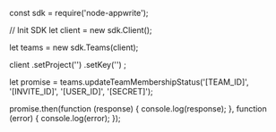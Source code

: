const sdk = require('node-appwrite');

// Init SDK
let client = new sdk.Client();

let teams = new sdk.Teams(client);

client
    .setProject('')
    .setKey('')
;

let promise = teams.updateTeamMembershipStatus('[TEAM_ID]', '[INVITE_ID]', '[USER_ID]', '[SECRET]');

promise.then(function (response) {
    console.log(response);
}, function (error) {
    console.log(error);
});